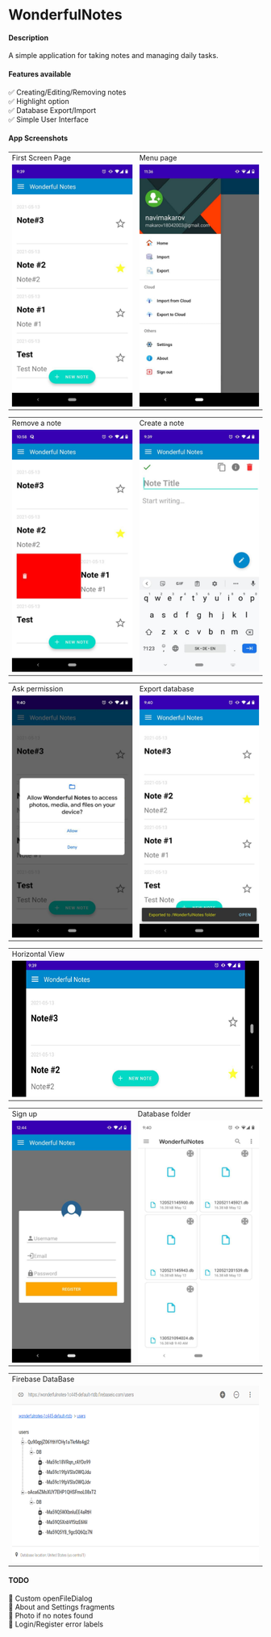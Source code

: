 # WonderfulNotes
#### Description
A simple application for taking notes and managing daily tasks.
#### Features available
 :white_check_mark: Creating/Editing/Removing notes
 <br>
 :white_check_mark: Highlight option
 <br>
 :white_check_mark: Database Export/Import
 <br>
 :white_check_mark: Simple User Interface
#### App Screenshots
<table>
  <tr>
    <td>First Screen Page</td>
     <td>Menu page</td>
  </tr>
  <tr>
    <td><img src="screenshots/firstScreen.jpg" width=270 height=480></td>
    <td><img src="screenshots/navigationView.jpg" width=270 height=480></td>
  </tr>
 </table>
  
<table>
  <tr>
    <td>Remove a note</td>
     <td>Create a note</td>
  </tr>
  <tr>
    <td><img src="screenshots/remove.jpg" width=270 height=480></td>
    <td><img src="screenshots/edit.jpg" width=270 height=480></td>
  </tr>
 </table>

 <table>
  <tr>
    <td>Ask permission</td>
     <td>Export database</td>
  </tr>
  <tr>
    <td><img src="screenshots/sdCardAccess.jpg" width=270 height=480></td>
    <td><img src="screenshots/exportCompleted.jpg" width=270 height=480></td>
  </tr>
 </table>

 <table>
   <tr>
     <td>Horizontal View</td>
  </tr>
  <tr>
    <td><img src="screenshots/horizontalView.jpg" width=567 height=270></td>
  </tr>
 </table>

 <table>
  <tr>
    <td>Sign up</td>
     <td>Database folder</td>
  </tr>
  <tr>
    <td><img src="screenshots/sign up.jpg" width=270 height=480></td>
    <td><img src="screenshots/database.jpg" width=270 height=480></td>
  </tr>
 </table>
 
 <table>
   <tr>
     <td>Firebase DataBase</td>
  </tr>
  <tr>
    <td><img src="screenshots/firebase.png" width=567 height=350></td>
  </tr>
 </table>

#### TODO
:small_red_triangle_down: Custom openFileDialog
<br>
:small_red_triangle_down: About and Settings fragments 
<br>
:small_red_triangle_down: Photo if no notes found
<br>
:small_red_triangle_down: Login/Register error labels
<br>
